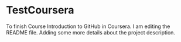 # TestCoursera
To finish Course Introduction to GitHub in Coursera.
I am editing the README file. Adding some more details about the project description.

